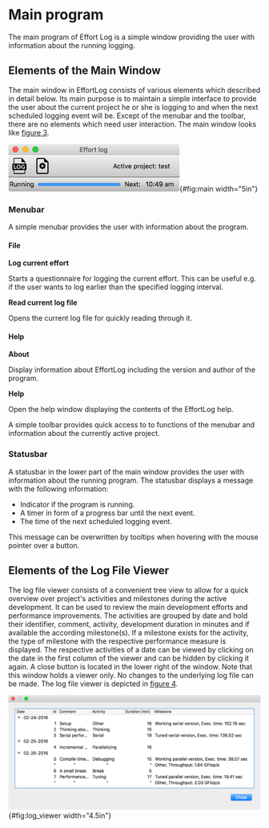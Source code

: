 <!--
  Copyright (c) 2015-2021 by IT Center, RWTH Aachen University

  This file is part of EffortLog, a tool for collecting software
  development effort.

  EffortLog is free software: you can redistribute it and/or modify
  it under the terms of the GNU General Public License as published by
  the Free Software Foundation, either version 3 of the License, or
  (at your option) any later version.

  EffortLog is distributed in the hope that it will be useful,
  but WITHOUT ANY WARRANTY; without even the implied warranty of
  MERCHANTABILITY or FITNESS FOR A PARTICULAR PURPOSE.  See the
  GNU General Public License for more details.

  You should have received a copy of the GNU General Public License
  along with EffortLog.  If not, see <http://www.gnu.org/licenses/>.
-->

# Main program

The main program of Effort Log is a simple window providing the user
with information about the running logging.

## Elements of the Main Window

The main window in EffortLog consists of various elements which
described in detail below. Its main purpose is to maintain a simple
interface to provide the user about the current project he or she is
logging to and when the next scheduled logging event will be. Except of
the menubar and the toolbar, there are no elements which need user
interaction. The main window looks like [figure 3](#main).

![The main window.](images/main.png){#fig:main width="5in"}

### Menubar

A simple menubar provides the user with information about the program.

#### File

**Log current effort**

Starts a questionnaire for logging the current effort. This can be
useful e.g. if the user wants to log earlier than the specified logging
interval.

**Read current log file**

Opens the current log file for quickly reading through it.

#### Help

**About**

Display information about EffortLog including the version and author of
the program.

**Help**

Open the help window displaying the contents of the EffortLog help.

A simple toolbar provides quick access to to functions of the menubar
and information about the currently active project.

### Statusbar

A statusbar in the lower part of the main window provides the user with
information about the running program. The statusbar displays a message
with the following information:

-   Indicator if the program is running.
-   A timer in form of a progress bar until the next event.
-   The time of the next scheduled logging event.

This message can be overwritten by tooltips when hovering with the mouse
pointer over a button.

## Elements of the Log File Viewer

The log file viewer consists of a convenient tree view to allow for a
quick overview over project's activities and milestones during the
active development. It can be used to review the main development
efforts and performance improvements. The activities are grouped by date
and hold their identifier, comment, activity, development duration in
minutes and if available the according milestone(s). If a milestone
exists for the activity, the type of milestone with the respective
performance measure is displayed. The respective activities of a date
can be viewed by clicking on the date in the first column of the viewer
and can be hidden by clicking it again. A close button is located in the
lower right of the window. Note that this window holds a viewer only. No
changes to the underlying log file can be made. The log file viewer is
depicted in [figure 4](#log_viewer).

![The log file viewer.](images/log_viewer.png){#fig:log_viewer
width="4.5in"}
